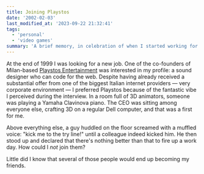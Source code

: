 ```yaml
---
title: Joining Playstos
date: '2002-02-03'
last_modified_at: '2023-09-22 21:32:41'
tags:
  - 'personal'
  - 'video games'
summary: 'A brief memory, in celebration of when I started working for Playstos Entertainment two years ago.'
---
```

At the end of 1999 I was looking for a new job. One of the co-founders of Milan-based [Playstos Entertainment](https://web.archive.org/web/20160305214930/http://www.playstos.com/) was interested in my profile: a sound designer who can code for the web. Despite having already received a substantial offer from one of the biggest Italian internet providers — very corporate environment — I preferred Playstos because of the fantastic vibe I perceived during the interview. In a room full of 3D animators, someone was playing a Yamaha Clavinova piano. The CEO was sitting among everyone else, crafting 3D on a regular Dell computer, and that was a first for me. 

Above everything else, a guy huddled on the floor screamed with a muffled voice: "kick me to the try line!" until a colleague indeed kicked him. He then stood up and declared that there's nothing better than that to fire up a work day. How could I _not_ join them?

Little did I know that several of those people would end up becoming my friends.